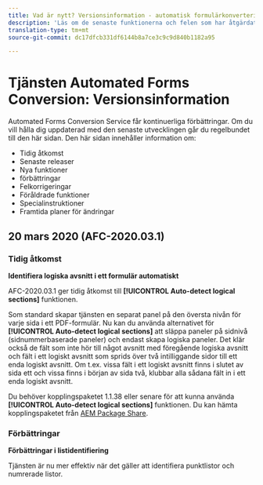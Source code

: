 ```yaml
---
title: Vad är nytt? Versionsinformation - automatisk formulärkonverteringstjänst
description: 'Läs om de senaste funktionerna och felen som har åtgärdats för tjänsten Automated Forms Conversion '
translation-type: tm+mt
source-git-commit: dc17dfcb331df6144b8a7ce3c9c9d840b1182a95

---
```



# Tjänsten Automated Forms Conversion: Versionsinformation

Automated Forms Conversion Service får kontinuerliga förbättringar. Om du vill hålla dig uppdaterad med den senaste utvecklingen går du regelbundet till den här sidan. Den här sidan innehåller information om:

* Tidig åtkomst
* Senaste releaser
* Nya funktioner
* förbättringar
* Felkorrigeringar
* Föråldrade funktioner
* Specialinstruktioner
* Framtida planer för ändringar

## 20 mars 2020 (AFC-2020.03.1)

### Tidig åtkomst

**Identifiera logiska avsnitt i ett formulär automatiskt**

AFC-2020.03.1 ger tidig åtkomst till **[!UICONTROL Auto-detect logical sections]** funktionen.

Som standard skapar tjänsten en separat panel på den översta nivån för varje sida i ett PDF-formulär. Nu kan du använda alternativet för **[!UICONTROL Auto-detect logical sections]** att släppa paneler på sidnivå (sidnummerbaserade paneler) och endast skapa logiska paneler.  Det klär också de fält som inte hör till något avsnitt med föregående logiska avsnitt och fält i ett logiskt avsnitt som sprids över två intilliggande sidor till ett enda logiskt avsnitt. Om t.ex. vissa fält i ett logiskt avsnitt finns i slutet av sida ett och vissa finns i början av sida två, klubbar alla sådana fält in i ett enda logiskt avsnitt.

Du behöver kopplingspaketet 1.1.38 eller senare för att kunna använda **[!UICONTROL Auto-detect logical sections]** funktionen. Du kan hämta kopplingspaketet från [AEM Package Share](https://www.adobeaemcloud.com/content/marketplace/marketplaceProxy.html?packagePath=/content/companies/public/adobe/packages/cq650/featurepack/AFCS-Connector-2020.03.1).

### Förbättringar

**Förbättringar i listidentifiering**

Tjänsten är nu mer effektiv när det gäller att identifiera punktlistor och numrerade listor.
